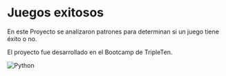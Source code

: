 # Juegos exitosos
En este Proyecto se analizaron patrones para determinan si un juego tiene éxito o no. 

El proyecto fue desarrollado en el Bootcamp de TripleTen.

![Python](https://img.shields.io/badge/-Python-05122A?style=flat&logo=python)&nbsp;
